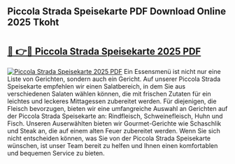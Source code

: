 ## Piccola Strada Speisekarte PDF Download Online 2025 Tkoht

# <h2><a href="http://gc7wdv.nevu.top/?p=Piccola+Strada+Speisekarte">🔗 👉🔴 Piccola Strada Speisekarte 2025 PDF</a></h2>

[![Piccola Strada Speisekarte 2025 PDF](https://i.imgur.com/dBaPXMq.png)](http://gc7wdv.nevu.top/?p=Piccola+Strada+Speisekarte)
Ein Essensmenü ist nicht nur eine Liste von Gerichten, sondern auch ein Gericht. Auf unserer Piccola Strada Speisekarte empfehlen wir einen Salatbereich, in dem Sie aus verschiedenen Salaten wählen können, die mit frischen Zutaten für ein leichtes und leckeres Mittagessen zubereitet werden. Für diejenigen, die Fleisch bevorzugen, bieten wir eine umfangreiche Auswahl an Gerichten auf der Piccola Strada Speisekarte an: Rindfleisch, Schweinefleisch, Huhn und Fisch. Unseren Auserwählten bieten wir Gourmet-Gerichte wie Schaschlik und Steak an, die auf einem alten Feuer zubereitet werden. Wenn Sie sich nicht entscheiden können, was Sie von der Piccola Strada Speisekarte wünschen, ist unser Team bereit zu helfen und Ihnen einen komfortablen und bequemen Service zu bieten.
